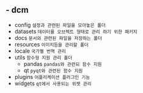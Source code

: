 ## - dcm
  - config
  `설정과 관련된 파일을 모아놓은 폴더`
  - datasets
  `데이터를 오브젝트 형태로 관리 하기 위한 패키지`
  - docs
   `문서와 관련된 파일을 저장하는 폴더`
  - resources
  `이미지등을 관리할 폴더`
  - locale
  `국가별 번역 관리`
  - utils
  `함수형 지원 관리 폴더`
    - pandas
    `pandas와 관련되 함수 지원`
    - qt
    `pyqt와 관련된 함수 지원`
  - plugins
  `어플리케이션 플러그인 기능`
  - widgets
  `qt에서 사용되는 위젯 관리`
  